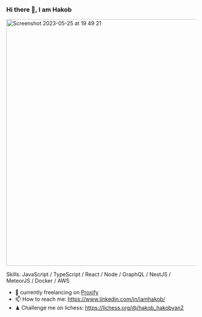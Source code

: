 ### Hi there 👋, I am Hakob


<img width="657" alt="Screenshot 2023-05-25 at 19 49 21" src="https://github.com/iamhakob/iamhakob/assets/38080008/56b2eb8f-3ef2-4ee1-9ef5-2ded94d5c20a">

Skills: JavaScript / TypeScript / React / Node / GraphQL / NestJS / MeteorJS / Docker / AWS

- 🔭 currently freelancing on [Proxify](https://app.proxify.io/)
- 📫 How to reach me: https://www.linkedin.com/in/iamhakob/
- ♟ Challenge me on lichess: https://lichess.org/@/hakob_hakobyan2
